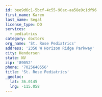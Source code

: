 ```yaml
---
id: bee9d6c1-5bcf-4c55-90ac-aa58e9c1df96
first_name: Karen
last_name: Segal
license_type: DO
services:
  - pediatrics
category: doctors
org_name: 'St. Rose Pediatrics'
address: '2350 W Horizon Ridge Parkway'
city: Henderson
state: NV
zip: '89052'
phone: '7025648556'
title: 'St. Rose Pediatrics'
_geoloc:
  lat: 36.0145
  lng: -115.058
---
```

